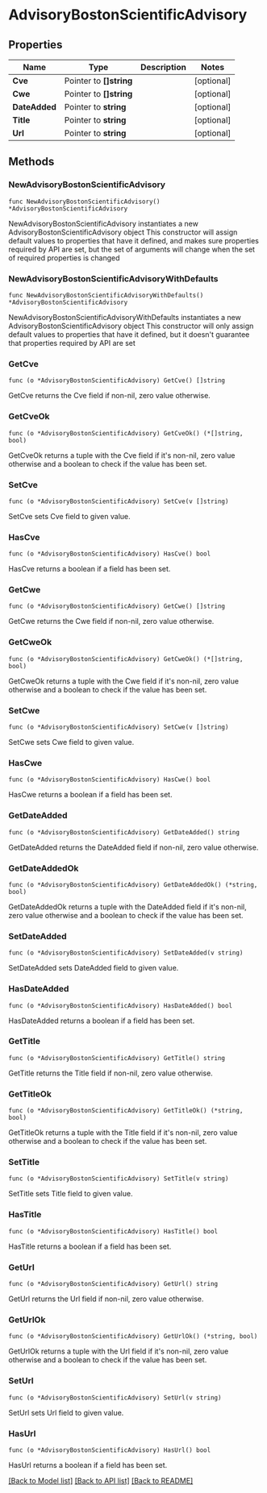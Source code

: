 # AdvisoryBostonScientificAdvisory

## Properties

Name | Type | Description | Notes
------------ | ------------- | ------------- | -------------
**Cve** | Pointer to **[]string** |  | [optional] 
**Cwe** | Pointer to **[]string** |  | [optional] 
**DateAdded** | Pointer to **string** |  | [optional] 
**Title** | Pointer to **string** |  | [optional] 
**Url** | Pointer to **string** |  | [optional] 

## Methods

### NewAdvisoryBostonScientificAdvisory

`func NewAdvisoryBostonScientificAdvisory() *AdvisoryBostonScientificAdvisory`

NewAdvisoryBostonScientificAdvisory instantiates a new AdvisoryBostonScientificAdvisory object
This constructor will assign default values to properties that have it defined,
and makes sure properties required by API are set, but the set of arguments
will change when the set of required properties is changed

### NewAdvisoryBostonScientificAdvisoryWithDefaults

`func NewAdvisoryBostonScientificAdvisoryWithDefaults() *AdvisoryBostonScientificAdvisory`

NewAdvisoryBostonScientificAdvisoryWithDefaults instantiates a new AdvisoryBostonScientificAdvisory object
This constructor will only assign default values to properties that have it defined,
but it doesn't guarantee that properties required by API are set

### GetCve

`func (o *AdvisoryBostonScientificAdvisory) GetCve() []string`

GetCve returns the Cve field if non-nil, zero value otherwise.

### GetCveOk

`func (o *AdvisoryBostonScientificAdvisory) GetCveOk() (*[]string, bool)`

GetCveOk returns a tuple with the Cve field if it's non-nil, zero value otherwise
and a boolean to check if the value has been set.

### SetCve

`func (o *AdvisoryBostonScientificAdvisory) SetCve(v []string)`

SetCve sets Cve field to given value.

### HasCve

`func (o *AdvisoryBostonScientificAdvisory) HasCve() bool`

HasCve returns a boolean if a field has been set.

### GetCwe

`func (o *AdvisoryBostonScientificAdvisory) GetCwe() []string`

GetCwe returns the Cwe field if non-nil, zero value otherwise.

### GetCweOk

`func (o *AdvisoryBostonScientificAdvisory) GetCweOk() (*[]string, bool)`

GetCweOk returns a tuple with the Cwe field if it's non-nil, zero value otherwise
and a boolean to check if the value has been set.

### SetCwe

`func (o *AdvisoryBostonScientificAdvisory) SetCwe(v []string)`

SetCwe sets Cwe field to given value.

### HasCwe

`func (o *AdvisoryBostonScientificAdvisory) HasCwe() bool`

HasCwe returns a boolean if a field has been set.

### GetDateAdded

`func (o *AdvisoryBostonScientificAdvisory) GetDateAdded() string`

GetDateAdded returns the DateAdded field if non-nil, zero value otherwise.

### GetDateAddedOk

`func (o *AdvisoryBostonScientificAdvisory) GetDateAddedOk() (*string, bool)`

GetDateAddedOk returns a tuple with the DateAdded field if it's non-nil, zero value otherwise
and a boolean to check if the value has been set.

### SetDateAdded

`func (o *AdvisoryBostonScientificAdvisory) SetDateAdded(v string)`

SetDateAdded sets DateAdded field to given value.

### HasDateAdded

`func (o *AdvisoryBostonScientificAdvisory) HasDateAdded() bool`

HasDateAdded returns a boolean if a field has been set.

### GetTitle

`func (o *AdvisoryBostonScientificAdvisory) GetTitle() string`

GetTitle returns the Title field if non-nil, zero value otherwise.

### GetTitleOk

`func (o *AdvisoryBostonScientificAdvisory) GetTitleOk() (*string, bool)`

GetTitleOk returns a tuple with the Title field if it's non-nil, zero value otherwise
and a boolean to check if the value has been set.

### SetTitle

`func (o *AdvisoryBostonScientificAdvisory) SetTitle(v string)`

SetTitle sets Title field to given value.

### HasTitle

`func (o *AdvisoryBostonScientificAdvisory) HasTitle() bool`

HasTitle returns a boolean if a field has been set.

### GetUrl

`func (o *AdvisoryBostonScientificAdvisory) GetUrl() string`

GetUrl returns the Url field if non-nil, zero value otherwise.

### GetUrlOk

`func (o *AdvisoryBostonScientificAdvisory) GetUrlOk() (*string, bool)`

GetUrlOk returns a tuple with the Url field if it's non-nil, zero value otherwise
and a boolean to check if the value has been set.

### SetUrl

`func (o *AdvisoryBostonScientificAdvisory) SetUrl(v string)`

SetUrl sets Url field to given value.

### HasUrl

`func (o *AdvisoryBostonScientificAdvisory) HasUrl() bool`

HasUrl returns a boolean if a field has been set.


[[Back to Model list]](../README.md#documentation-for-models) [[Back to API list]](../README.md#documentation-for-api-endpoints) [[Back to README]](../README.md)



